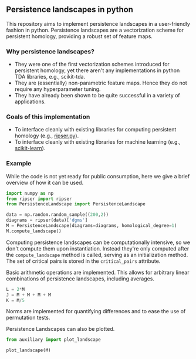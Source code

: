 ## Persistence landscapes in python

This repository aims to implement persistence landscapes in a user-friendly
fashion in python. Persistence landscapes are a vectorization scheme for
persistent homology, providing a robust set of feature maps. 

### Why persistence landscapes?
- They were one of the first vectorization schemes introduced for persistent
homology, yet there aren't any implementations in python TDA libraries, 
e.g., scikit-tda.
- They are (essentially) non-parametric feature maps. Hence they do not
require any hyperparameter tuning.
- They have already been shown to be quite successful in a variety of 
applications.

### Goals of this implementation
- To interface cleanly with existing libraries for computing persistent
homology (e.g., [ripser.py](https://github.com/scikit-tda/ripser.py)).
- To interface cleanly with existing libraries for machine learning
(e.g., [scikit-learn](https://scikit-learn.org/stable/index.html)).

### Example
While the code is not yet ready for public consumption, here we give a 
brief overview of how it can be used.

```python
import numpy as np
from ripser import ripser
from PersistenceLandscape import PersistenceLandscape

data = np.random.random_sample((200,2))
diagrams = ripser(data)['dgms']
M = PersistenceLandscape(diagrams=diagrams, homological_degree=1)
M.compute_landscape()
```
Computing persistence landscapes can be computationally intensive, so we
don't compute them upon instantiation. Instead they're only computed 
after the `compute_landscape` method is called, serving as an initialization 
method. The set of critical pairs is stored in the `critical_pairs` attribute.

Basic arithmetic operations are implemented. This allows for arbitrary linear
combinations of persistence landscapes, including averages. 
```python
L = 2*M
J = M + M + M + M
K = M/5
```
Norms are implemented for quantifying differences and to ease the use 
of permutation tests.

Persistence Landscapes can also be plotted.
```python
from auxiliary import plot_landscape

plot_landscape(M)
```

<!-- [!PL1](docs/PL_rand_sample.png) -->

